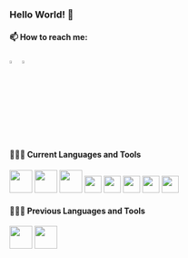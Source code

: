 ### Hello World! 👋


#### 📫 How to reach me:   
  [<img src="https://img.icons8.com/color/48/000000/twitter.png" width="3.5%"/>](https://twitter.com/Behnam_Emamian)
  [<img src="https://img.icons8.com/color/48/000000/linkedin.png" width="3.5%"/>](https://www.linkedin.com/in/behnam-emamian/)
  
#### 👨🏻‍💻 Current Languages and Tools
  <code><img height="40" src="https://raw.githubusercontent.com/Behnam-Emamian/Behnam-Emamian/raw/main/Logos/CSharp.png"></code>
  <code><img height="40" src="https://raw.githubusercontent.com/Behnam-Emamian/Behnam-Emamian/raw/main/Logos/docker.png"></code>
  <code><img height="40" src="https://raw.githubusercontent.com/Behnam-Emamian/Behnam-Emamian/raw/main/Logos/git.png"></code>
  <code><img height="30" src="https://raw.githubusercontent.com/Behnam-Emamian/Behnam-Emamian/raw/main/Logos/nodejs.png"></code>
  <code><img height="30" src="https://raw.githubusercontent.com/Behnam-Emamian/Behnam-Emamian/raw/main/Logos/html.png"></code>
  <code><img height="30" src="https://raw.githubusercontent.com/Behnam-Emamian/Behnam-Emamian/raw/main/Logos/css3.png"></code>
  <code><img height="30" src="https://raw.githubusercontent.com/Behnam-Emamian/Behnam-Emamian/raw/main/Logos//js.png"></code>
  <code><img height="30" src="https://raw.githubusercontent.com/Behnam-Emamian/Behnam-Emamian/raw/main/Logos/reactjs.png"></code>

#### 👨🏻‍💻 Previous Languages and Tools
  <code><img height="40" src="https://raw.githubusercontent.com/Behnam-Emamian/Behnam-Emamian/raw/main/Logos/cpp.png"></code>
  <code><img height="40" src="https://raw.githubusercontent.com/Behnam-Emamian/Behnam-Emamian/raw/main/Logos/java.png"></code>
